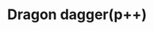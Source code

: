 ---
layout: item
title: Dragon dagger(p++)
item-id: 5698
datatable: true
id: 5698
name: "Dragon dagger(p++)"
members: true
lowalch: 9600
highalch: 14400
examine: "A powerful dagger."
monsters:
  - id: 3129
    name: "K'ril Tsutsaroth"
    members: true
    combat_level: 650
    wiki_url: "https://oldschool.runescape.wiki/w/K'ril_Tsutsaroth"
    drops:
      - quantity: "1"
        rarity: 0.015748031496062992
    image: "https://oldschool.runescape.wiki/images/thumb/2/2f/K%27ril_Tsutsaroth.png/280px-K%27ril_Tsutsaroth.png?d22a3"
---